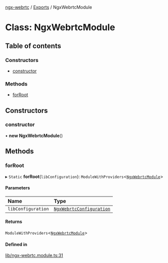 [ngx-webrtc](https://github.com/lotterfriends/ngx-webrtc/tree/main/libs/ngx-webrtc/docs/README.md) / [Exports](https://github.com/lotterfriends/ngx-webrtc/tree/main/libs/ngx-webrtc/docs/modules.md) / NgxWebrtcModule

# Class: NgxWebrtcModule

## Table of contents

### Constructors

- [constructor](https://github.com/lotterfriends/ngx-webrtc/tree/main/libs/ngx-webrtc/docs/classes/NgxWebrtcModule.md#constructor)

### Methods

- [forRoot](https://github.com/lotterfriends/ngx-webrtc/tree/main/libs/ngx-webrtc/docs/classes/NgxWebrtcModule.md#forroot)

## Constructors

### constructor

• **new NgxWebrtcModule**()

## Methods

### forRoot

▸ `Static` **forRoot**(`libConfiguration`): `ModuleWithProviders`<[`NgxWebrtcModule`](https://github.com/lotterfriends/ngx-webrtc/tree/main/libs/ngx-webrtc/docs/classes/NgxWebrtcModule.md)\>

#### Parameters

| Name | Type |
| :------ | :------ |
| `libConfiguration` | [`NgxWebrtcConfiguration`](https://github.com/lotterfriends/ngx-webrtc/tree/main/libs/ngx-webrtc/docs/interfaces/NgxWebrtcConfiguration.md) |

#### Returns

`ModuleWithProviders`<[`NgxWebrtcModule`](https://github.com/lotterfriends/ngx-webrtc/tree/main/libs/ngx-webrtc/docs/classes/NgxWebrtcModule.md)\>

#### Defined in

[lib/ngx-webrtc.module.ts:31](https://github.com/lotterfriends/video-chat/blob/826fb3b/libs/ngx-webrtc/src/lib/ngx-webrtc.module.ts#L31)
